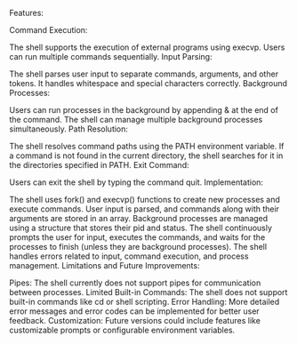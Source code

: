 Features:

Command Execution:

The shell supports the execution of external programs using execvp.
Users can run multiple commands sequentially.
Input Parsing:

The shell parses user input to separate commands, arguments, and other tokens.
It handles whitespace and special characters correctly.
Background Processes:

Users can run processes in the background by appending & at the end of the command.
The shell can manage multiple background processes simultaneously.
Path Resolution:

The shell resolves command paths using the PATH environment variable.
If a command is not found in the current directory, the shell searches for it in the directories specified in PATH.
Exit Command:

Users can exit the shell by typing the command quit.
Implementation:

The shell uses fork() and execvp() functions to create new processes and execute commands.
User input is parsed, and commands along with their arguments are stored in an array.
Background processes are managed using a structure that stores their pid and status.
The shell continuously prompts the user for input, executes the commands, and waits for the processes to finish (unless they are background processes).
The shell handles errors related to input, command execution, and process management.
Limitations and Future Improvements:

Pipes: The shell currently does not support pipes for communication between processes.
Limited Built-in Commands: The shell does not support built-in commands like cd or shell scripting.
Error Handling: More detailed error messages and error codes can be implemented for better user feedback.
Customization: Future versions could include features like customizable prompts or configurable environment variables.
